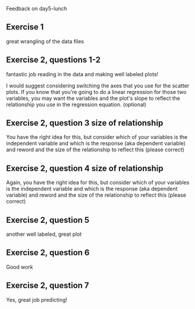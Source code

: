 Feedback on day5-lunch

## Exercise 1

great wrangling of the data files

## Exercise 2, questions 1-2

fantastic job reading in the data and making well labeled plots!

I would suggest considering switching the axes that you use for the scatter plots. If you know that you're going to do a linear regression for those two variables, you may want the variables and the plot's slope to reflect the relationship you use in the regression equation. (optional)

## Exercise 2, question 3 size of relationship

You have the right idea for this, but consider which of your variables is the independent variable and which is the response (aka dependent variable) and reword and the size of the relationship to reflect this (please correct)

## Exercise 2, question 4 size of relationship

Again, you have the right idea for this, but consider which of your variables is the independent variable and which is the response (aka dependent variable) and reword and the size of the relationship to reflect this (please correct)

## Exercise 2, question 5

another well labeled, great plot

## Exercise 2, question 6

Good work

## Exercise 2, question 7

Yes, great job predicting! 
